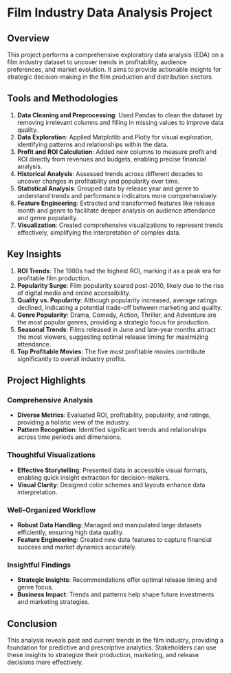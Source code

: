 # Film Industry Data Analysis Project

## Overview
This project performs a comprehensive exploratory data analysis (EDA) on a film industry dataset to uncover trends in profitability, audience preferences, and market evolution. It aims to provide actionable insights for strategic decision-making in the film production and distribution sectors.

## Tools and Methodologies
1. **Data Cleaning and Preprocessing**: Used Pandas to clean the dataset by removing irrelevant columns and filling in missing values to improve data quality.
2. **Data Exploration**: Applied Matplotlib and Plotly for visual exploration, identifying patterns and relationships within the data.
3. **Profit and ROI Calculation**: Added new columns to measure profit and ROI directly from revenues and budgets, enabling precise financial analysis.
4. **Historical Analysis**: Assessed trends across different decades to uncover changes in profitability and popularity over time.
5. **Statistical Analysis**: Grouped data by release year and genre to understand trends and performance indicators more comprehensively.
6. **Feature Engineering**: Extracted and transformed features like release month and genre to facilitate deeper analysis on audience attendance and genre popularity.
7. **Visualization**: Created comprehensive visualizations to represent trends effectively, simplifying the interpretation of complex data.

## Key Insights
1. **ROI Trends**: The 1980s had the highest ROI, marking it as a peak era for profitable film production.
2. **Popularity Surge**: Film popularity soared post-2010, likely due to the rise of digital media and online accessibility.
3. **Quality vs. Popularity**: Although popularity increased, average ratings declined, indicating a potential trade-off between marketing and quality.
4. **Genre Popularity**: Drama, Comedy, Action, Thriller, and Adventure are the most popular genres, providing a strategic focus for production.
5. **Seasonal Trends**: Films released in June and late-year months attract the most viewers, suggesting optimal release timing for maximizing attendance.
6. **Top Profitable Movies**: The five most profitable movies contribute significantly to overall industry profits.

## Project Highlights
### Comprehensive Analysis
- **Diverse Metrics**: Evaluated ROI, profitability, popularity, and ratings, providing a holistic view of the industry.
- **Pattern Recognition**: Identified significant trends and relationships across time periods and dimensions.

### Thoughtful Visualizations
- **Effective Storytelling**: Presented data in accessible visual formats, enabling quick insight extraction for decision-makers.
- **Visual Clarity**: Designed color schemes and layouts enhance data interpretation.

### Well-Organized Workflow
- **Robust Data Handling**: Managed and manipulated large datasets efficiently, ensuring high data quality.
- **Feature Engineering**: Created new data features to capture financial success and market dynamics accurately.

### Insightful Findings
- **Strategic Insights**: Recommendations offer optimal release timing and genre focus.
- **Business Impact**: Trends and patterns help shape future investments and marketing strategies.

## Conclusion
This analysis reveals past and current trends in the film industry, providing a foundation for predictive and prescriptive analytics. Stakeholders can use these insights to strategize their production, marketing, and release decisions more effectively.
